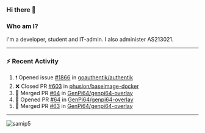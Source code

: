 ### Hi there 👋

### Who am I?
I'm a developer, student and IT-admin. I also administer AS213021.

---
### :zap: Recent Activity
<!--START_SECTION:activity-->
1. ❗️ Opened issue [#1866](https://github.com/goauthentik/authentik/issues/1866) in [goauthentik/authentik](https://github.com/goauthentik/authentik)
2. ❌ Closed PR [#603](https://github.com/phusion/baseimage-docker/pull/603) in [phusion/baseimage-docker](https://github.com/phusion/baseimage-docker)
3. 🎉 Merged PR [#64](https://github.com/GenPi64/genpi64-overlay/pull/64) in [GenPi64/genpi64-overlay](https://github.com/GenPi64/genpi64-overlay)
4. 💪 Opened PR [#64](https://github.com/GenPi64/genpi64-overlay/pull/64) in [GenPi64/genpi64-overlay](https://github.com/GenPi64/genpi64-overlay)
5. 🎉 Merged PR [#63](https://github.com/GenPi64/genpi64-overlay/pull/63) in [GenPi64/genpi64-overlay](https://github.com/GenPi64/genpi64-overlay)
<!--END_SECTION:activity-->
---

<img align="center" src="https://github-readme-stats.vercel.app/api?username=samip5&show_icons=true" alt="samip5" />
